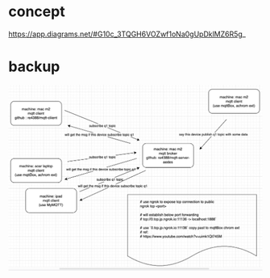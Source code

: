 

# concept
https://app.diagrams.net/#G10c_3TQGH6VOZwf1oNa0gUpDklMZ6R5g_

# backup
![Alt text](mqtt-1.jpg)